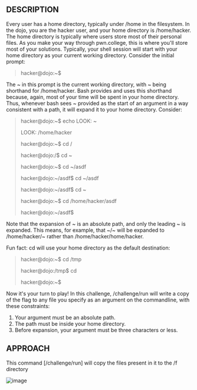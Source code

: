 ## DESCRIPTION

Every user has a home directory, typically under /home in the filesystem. In the dojo, you are the hacker user, and your home directory is /home/hacker. The home directory is typically where users store most of their personal files. As you make your way through pwn.college, this is where you'll store most of your solutions.
Typically, your shell session will start with your home directory as your current working directory. Consider the initial prompt:
> hacker@dojo:~$
> 
The ~ in this prompt is the current working directory, with ~ being shorthand for /home/hacker. Bash provides and uses this shorthand because, again, most of your time will be spent in your home directory. Thus, whenever bash sees ~ provided as the start of an argument in a way consistent with a path, it will expand it to your home directory. Consider:

> hacker@dojo:~$ echo LOOK: ~
> 
> LOOK: /home/hacker
> 
> hacker@dojo:~$ cd /
> 
> hacker@dojo:/$ cd ~
> 
> hacker@dojo:~$ cd ~/asdf
> 
> hacker@dojo:~/asdf$ cd ~/asdf
> 
> hacker@dojo:~/asdf$ cd ~
> 
> hacker@dojo:~$ cd /home/hacker/asdf
> 
> hacker@dojo:~/asdf$
> 
Note that the expansion of ~ is an absolute path, and only the leading ~ is expanded. This means, for example, that ~/~ will be expanded to /home/hacker/~ rather than /home/hacker/home/hacker.

Fun fact: cd will use your home directory as the default destination:

> hacker@dojo:~$ cd /tmp
> 
> hacker@dojo:/tmp$ cd
> 
> hacker@dojo:~$
> 
Now it's your turn to play! In this challenge, /challenge/run will write a copy of the flag to any file you specify as an argument on the commandline, with these constraints:

1. Your argument must be an absolute path.
2. The path must be inside your home directory.
3. Before expansion, your argument must be three characters or less.

## APPROACH

This command [/challenge/run] will copy the files present in it to the /f directory 

![image](https://github.com/user-attachments/assets/fb221960-79ee-43e5-a111-d8ca1b7f0281)
